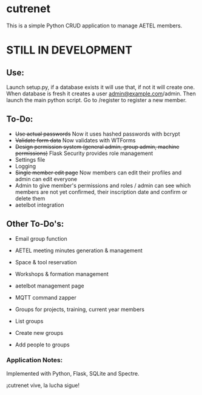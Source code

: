 # cutrenet
This is a simple Python CRUD application to manage AETEL members.

# STILL IN DEVELOPMENT

## Use:
Launch setup.py, if a database exists it will use that, if not it will create one.
When database is fresh it creates a user admin@example.com/admin.
Then launch the main python script.
Go to /register to register a new member.

## To-Do:
* ~~Use actual passwords~~ Now it uses hashed passwords with bcrypt
* ~~Validate form data~~ Now validates with WTForms
* ~~Design permission system (general admin, group admin, machine permissions)~~ Flask Security provides role management
* Settings file
* Logging
* ~~Single member edit page~~ Now members can edit their profiles and admin can edit everyone
* Admin to give member's permissions and roles / admin can see which members are not yet confirmed, their inscription date and confirm or delete them
* aetelbot integration

## Other To-Do's:
* Email group function
* AETEL meeting minutes generation & management
* Space & tool reservation
* Workshops & formation management
* aetelbot management page
* MQTT command zapper

* Groups for projects, training, current year members
* List groups
* Create new groups
* Add people to groups

### Application Notes:
Implemented with Python, Flask, SQLite and Spectre.

¡cutrenet vive, la lucha sigue!